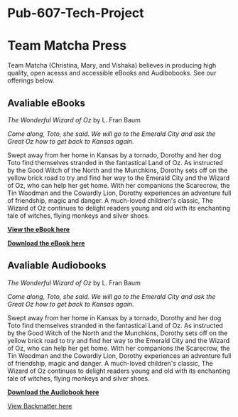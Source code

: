 # Pub-607-Tech-Project

# Team Matcha Press #
Team Matcha (Christina, Mary, and Vishaka) believes in producing high quality, open acesss and accessible eBooks and Audibobooks. See our offerings below. 

## Avaliable eBooks ##

*The Wonderful Wizard of Oz* by L. Fran Baum

*Come along, Toto, she said. We will go to the Emerald City and ask the Great Oz how to get back to Kansas again.*

Swept away from her home in Kansas by a tornado, Dorothy and her dog Toto find themselves stranded in the fantastical Land of Oz. As instructed by the Good Witch of the North and the Munchkins, Dorothy sets off on the yellow brick road to try and find her way to the Emerald City and the Wizard of Oz, who can help her get home. With her companions the Scarecrow, the Tin Woodman and the Cowardly Lion, Dorothy experiences an adventure full of friendship, magic and danger. A much-loved children's classic, The Wizard of Oz continues to delight readers young and old with its enchanting tale of witches, flying monkeys and silver shoes.

**[View the eBook here](WizardofOz.md)** 

**<a href="https://lmgtfy.app/?q=How+to+Download+an+Audiobook" class="button">Download the eBook here</a>**

## Avaliable Audiobooks ##

*The Wonderful Wizard of Oz* by L. Fran Baum

*Come along, Toto, she said. We will go to the Emerald City and ask the Great Oz how to get back to Kansas again.*

Swept away from her home in Kansas by a tornado, Dorothy and her dog Toto find themselves stranded in the fantastical Land of Oz. As instructed by the Good Witch of the North and the Munchkins, Dorothy sets off on the yellow brick road to try and find her way to the Emerald City and the Wizard of Oz, who can help her get home. With her companions the Scarecrow, the Tin Woodman and the Cowardly Lion, Dorothy experiences an adventure full of friendship, magic and danger. A much-loved children's classic, The Wizard of Oz continues to delight readers young and old with its enchanting tale of witches, flying monkeys and silver shoes.

**<a href="https://lmgtfy.app/?q=How+to+Download+an+Audiobook" class="button">Download the Audiobook here</a>**



[View Backmatter here](BackMatter.md) 

